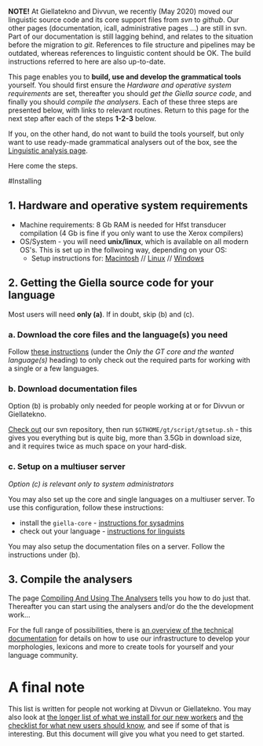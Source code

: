 

**NOTE!** At Giellatekno and Divvun, we recently (May 2020) moved our linguistic source code and its core support files from *svn* to *github*. Our other pages (documentation, icall, administrative pages ...) are still in svn. Part of our documentation is still lagging behind, and relates to the situation before the migration to *git*. References to file structure and pipelines may be outdated, whereas references to linguistic content should be OK. The build instructions referred to here are also up-to-date.


This page enables you to **build, use and develop the grammatical tools** yourself. You should first ensure the *Hardware and operative system requirements* are set, thereafter you should *get the Giella source code*, and finally you should *compile the analysers*. Each of these three steps are presented below, with links to relevant routines. Return to this page for the next step after each of the steps **1-2-3** below.

If you, on the other hand, do not want to build the tools yourself, but only want to use ready-made grammatical analysers out of the box, see the  [Linguistic analysis page](ling/LinguisticAnalysis.html). 

Here come the steps.

#Installing


## 1. Hardware and operative system requirements


- Machine requirements: 8 Gb RAM is needed for Hfst transducer compilation (4 Gb is fine if you only want to use the Xerox compilers)
- OS/System - you will need **unix/linux**, which is available on all modern OS's. This is set up in the follwoing way, depending on your OS:
	- Setup instructions for: [Macintosh](GettingStartedOnTheMac.md) // [Linux](GettingStartedOnLinux.md) // [Windows](GettingStartedOnWindows.md)


## 2. Getting the Giella source code for your language

Most users will need **only (a)**. If in doubt, skip (b) and (c).

### a. Download the core files and the language(s) you need


Follow
[these instructions](/infra/infraremake/GettingStartedWithTheNewInfra.md)
(under the *Only the GT core and the wanted language(s)* heading) to only
check out the required parts for working with a single or a few languages.


### b. Download documentation files
Option (b) is probably only needed for people working at or for Divvun or Giellatekno.

[Check out](/tools/docu-svn-user.md) our svn repository, then run
`$GTHOME/gt/script/gtsetup.sh` - this gives you everything but is quite big,
more than 3.5Gb in download size, and it requires twice as much space on your hard-disk.


### c. Setup on a multiuser server
*Option (c) is relevant only to system administrators*


You may also set up the core and single languages on a multiuser server. To use this configuration, follow these instructions:


* install the `giella-core` -
  [instructions for sysadmins](SettingUpAMultiuserServer.md)
* check out your language -
  [instructions for linguists](GettingStartedOnAServer.md)


You may also setup the documentation files on a server. Follow the instructions under (b). 


## 3. Compile the analysers


The page [Compiling And Using The Analysers](CompilingAndUsingTheAnalysers.md) 
tells you how to do just that. Thereafter you can start using the analysers and/or 
do the the development work…


For the full range of possibilities, there is 
[an overview of the technical documentation](infrastructure.md) for details on how to use our
infrastructure to develop your morphologies, lexicons and more to create tools
for yourself and your language community.


# A final note


This list is written for people not working at Divvun or Giellatekno. You may
also look at
[the longer list of what we install for our new workers](install-overview.md)
and [the checklist for what new users should know](../admin/checklist.md), and
see if some of that is interesting. But this document will give you what you
need to get started.
